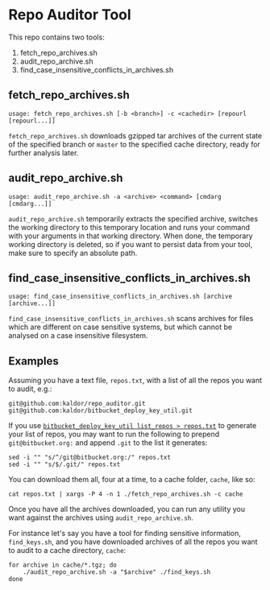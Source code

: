 # Repo Auditor Tool

This repo contains two tools:

1. fetch_repo_archives.sh
2. audit_repo_archive.sh
3. find_case_insensitive_conflicts_in_archives.sh

## fetch_repo_archives.sh

    usage: fetch_repo_archives.sh [-b <branch>] -c <cachedir> [repourl [repourl...]]

`fetch_repo_archives.sh` downloads gzipped tar archives of the current state of the specified branch or `master` to the specified cache directory, ready for further analysis later.

## audit_repo_archive.sh

    usage: audit_repo_archive.sh -a <archive> <command> [cmdarg [cmdarg...]]

`audit_repo_archive.sh` temporarily extracts the specified archive, switches the working directory to this temporary location and runs your command with your arguments in that working directory. When done, the temporary working directory is deleted, so if you want to persist data from your tool, make sure to specify an absolute path.

## find_case_insensitive_conflicts_in_archives.sh

    usage: find_case_insensitive_conflicts_in_archives.sh [archive [archive...]]

`find_case_insensitive_conflicts_in_archives.sh` scans archives for files which are different on case sensitive systems, but which cannot be analysed on a case insensitive filesystem.

## Examples

Assuming you have a text file, `repos.txt`, with a list of all the repos you want to audit, e.g.:

    git@github.com:kaldor/repo_auditor.git
    git@github.com:kaldor/bitbucket_deploy_key_util.git

If you use [`bitbucket_deploy_key_util list_repos > repos.txt`][bitbucket_deploy_key_util] to generate your list of repos, you may want to run the following to prepend `git@bitbucket.org:` and append `.git` to the list it generates:

    sed -i "" "s/^/git@bitbucket.org:/" repos.txt
    sed -i "" "s/$/.git/" repos.txt

You can download them all, four at a time, to a cache folder, `cache`, like so:

    cat repos.txt | xargs -P 4 -n 1 ./fetch_repo_archives.sh -c cache

Once you have all the archives downloaded, you can run any utility you want against the archives using `audit_repo_archive.sh`.

For instance let's say you have a tool for finding sensitive information, `find_keys.sh`, and you have downloaded archives of all the repos you want to audit to a cache directory, `cache`:

    for archive in cache/*.tgz; do
        ./audit_repo_archive.sh -a "$archive" ./find_keys.sh
    done

[bitbucket_deploy_key_util]: https://github.com/kaldor/bitbucket_deploy_key_util